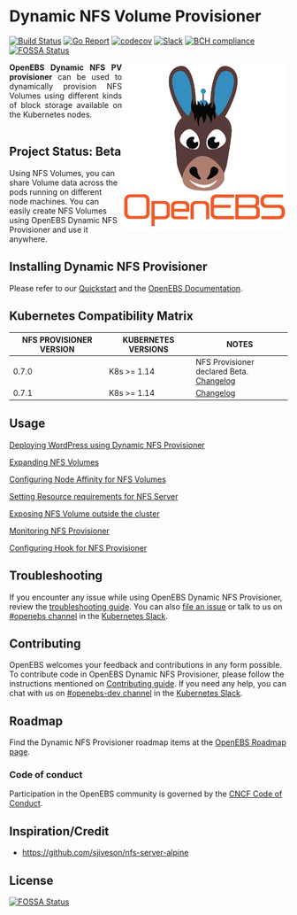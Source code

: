 # Dynamic NFS Volume Provisioner
[![Build Status](https://github.com/openebs/dynamic-nfs-provisioner/actions/workflows/build.yml/badge.svg)](https://github.com/openebs/dynamic-nfs-provisioner/actions/workflows/build.yml)
[![Go Report](https://goreportcard.com/badge/github.com/openebs/dynamic-nfs-provisioner)](https://goreportcard.com/report/github.com/openebs/dynamic-nfs-provisioner)
[![codecov](https://codecov.io/gh/openebs/dynamic-nfs-provisioner/branch/develop/graph/badge.svg)](https://app.codecov.io/gh/openebs/dynamic-nfs-provisioner)
[![Slack](https://img.shields.io/badge/chat!!!-slack-ff1493.svg?style=flat-square)](https://kubernetes.slack.com/messages/openebs)
[![BCH compliance](https://bettercodehub.com/edge/badge/openebs/dynamic-nfs-provisioner?branch=develop)](https://bettercodehub.com/results/openebs/dynamic-nfs-provisioner)
[![FOSSA Status](https://app.fossa.com/api/projects/git%2Bgithub.com%2Fopenebs%2Fdynamic-nfs-provisioner.svg?type=shield)](https://app.fossa.com/projects/git%2Bgithub.com%2Fopenebs%2Fdynamic-nfs-provisioner?ref=badge_shield)

<img width="300" align="right" alt="OpenEBS Logo" src="https://raw.githubusercontent.com/cncf/artwork/HEAD/projects/openebs/stacked/color/openebs-stacked-color.png" xmlns="http://www.w3.org/1999/html">

<p align="justify">
<strong>OpenEBS Dynamic NFS PV provisioner</strong> can be used to dynamically provision 
NFS Volumes using different kinds of block storage available on the Kubernetes nodes. 
<br>
<br>
</p>

## Project Status: Beta
Using NFS Volumes, you can share Volume data across the pods running on different node machines. You can easily create NFS Volumes using OpenEBS Dynamic NFS Provisioner and use it anywhere.

## Installing Dynamic NFS Provisioner
Please refer to our [Quickstart](https://github.com/openebs/dynamic-nfs-provisioner/blob/develop/docs/intro.md) and the [OpenEBS Documentation](https://docs.openebs.io).

## Kubernetes Compatibility Matrix
|     NFS PROVISIONER VERSION     | KUBERNETES VERSIONS | NOTES |
|-----------------|-----------------|-----------------|
| 0.7.0 | K8s >= 1.14  | NFS Provisioner declared Beta. <br />[Changelog](https://github.com/openebs/dynamic-nfs-provisioner/blob/develop/CHANGELOG.md#070--2021-09-14) |
| 0.7.1 | K8s >= 1.14  | [Changelog](https://github.com/openebs/dynamic-nfs-provisioner/blob/develop/CHANGELOG.md#071--2021-09-16) |


## Usage
[Deploying WordPress using Dynamic NFS Provisioner](https://github.com/openebs/dynamic-nfs-provisioner/blob/develop/docs/workload/wordpress.md)

[Expanding NFS Volumes](https://github.com/openebs/dynamic-nfs-provisioner/blob/develop/docs/tutorial/nfs-volume-resize.md)

[Configuring Node Affinity for NFS Volumes](https://github.com/openebs/dynamic-nfs-provisioner/blob/develop/docs/tutorial/node-affinity.md)

[Setting Resource requirements for NFS Server](https://github.com/openebs/dynamic-nfs-provisioner/blob/develop/docs/tutorial/configure-nfs-server-resource-requirements.md)

[Exposing NFS Volume outside the cluster](https://github.com/openebs/dynamic-nfs-provisioner/blob/develop/docs/expose-nfs-server.md)

[Monitoring NFS Provisioner](https://github.com/openebs/dynamic-nfs-provisioner/blob/develop/docs/metrics.md)

[Configuring Hook for NFS Provisioner](https://github.com/openebs/dynamic-nfs-provisioner/blob/develop/docs/tutorial/nfs-hook.md)

## Troubleshooting
If you encounter any issue while using OpenEBS Dynamic NFS Provisioner, review the [troubleshooting guide](https://github.com/openebs/dynamic-nfs-provisioner/blob/develop/docs/troubleshooting.md). You can also [file an issue](https://github.com/openebs/dynamic-nfs-provisioner/issues) or talk to us on [#openebs channel](https://kubernetes.slack.com/messages/openebs) in the [Kubernetes Slack](https://kubernetes.slack.com).

## Contributing
OpenEBS welcomes your feedback and contributions in any form possible. To contribute code in OpenEBS Dynamic NFS Provisioner, please follow the instructions mentioned on [Contributing guide](https://github.com/openebs/dynamic-nfs-provisioner/blob/develop/CONTRIBUTING.md). If you need any help, you can chat with us on [#openebs-dev channel](https://kubernetes.slack.com/messages/openebs-dev) in the [Kubernetes Slack](https://kubernetes.slack.com).

## Roadmap
Find the Dynamic NFS Provisioner roadmap items at the [OpenEBS Roadmap page](https://github.com/orgs/openebs/projects/12).

### Code of conduct
Participation in the OpenEBS community is governed by the [CNCF Code of Conduct](CODE-OF-CONDUCT.md).

## Inspiration/Credit
- https://github.com/sjiveson/nfs-server-alpine

## License
[![FOSSA Status](https://app.fossa.com/api/projects/git%2Bgithub.com%2Fopenebs%2Fdynamic-nfs-provisioner.svg?type=large)](https://app.fossa.com/projects/git%2Bgithub.com%2Fopenebs%2Fdynamic-nfs-provisioner?ref=badge_large)
